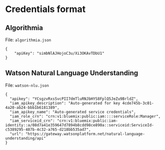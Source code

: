 # Credentials format

## Algorithmia

File: `algorithmia.json`

```
{
    "apiKey": "simbNlAJHojoC3u/Xi3OKAvTDbU1"
}
```


## Watson Natural Language Understanding

File: `watson-nlu.json`

```
{
  "apikey": "YCsgzvRxsSvcPII7dmTluRNJbHYS8FplQ5JeZu9BrldZ",
  "iam_apikey_description": "Auto-generated for key 4cde745b-3c01-4a20-ab24-bbb1b6181389",
  "iam_apikey_name": "Auto-generated service credentials",
  "iam_role_crn": "crn:v1:bluemix:public:iam::::serviceRole:Manager",
  "iam_serviceid_crn": "crn:v1:bluemix:public:iam-identity::a/08d7a41e359647d7894b8cdd98ce890a::serviceid:ServiceId-c5389295-487b-4c32-a765-d218bb535ad7",
  "url": "https://gateway.watsonplatform.net/natural-language-understanding/api"
}
```
